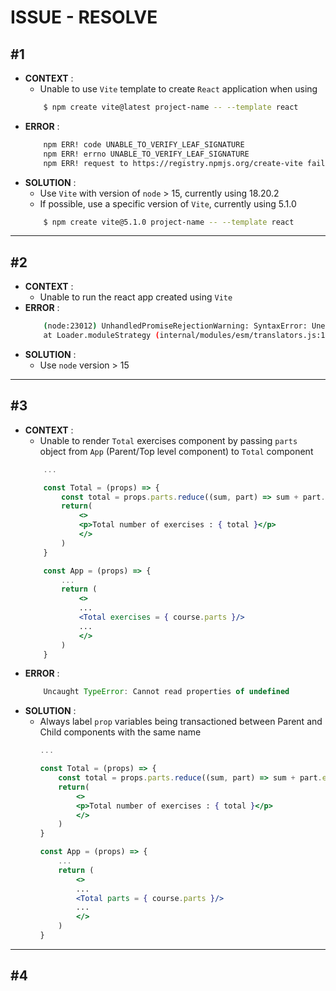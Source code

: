 # ISSUE - RESOLVE 
## #1
- **CONTEXT** : 
    - Unable to use `Vite` template to create `React` application when using 
    ```bash
        $ npm create vite@latest project-name -- --template react
    ```
- **ERROR** : 
    ```bash
        npm ERR! code UNABLE_TO_VERIFY_LEAF_SIGNATURE 
        npm ERR! errno UNABLE_TO_VERIFY_LEAF_SIGNATURE 
        npm ERR! request to https://registry.npmjs.org/create-vite failed, reason: unable to verify the first certificate
    ```
- **SOLUTION** : 
    - Use `Vite` with version of `node` > 15, currently using 18.20.2 
    - If possible, use a specific version of `Vite`, currently using 5.1.0
    ```bash
        $ npm create vite@5.1.0 project-name -- --template react
    ```
<hr>

## #2 
- **CONTEXT** : 
    - Unable to run the react app created using `Vite`
- **ERROR** :
    ```bash
        (node:23012) UnhandledPromiseRejectionWarning: SyntaxError: Unexpected token '??='
        at Loader.moduleStrategy (internal/modules/esm/translators.js:149:18)
    ```
- **SOLUTION** :
    - Use `node` version > 15

<hr>

## #3
- **CONTEXT** :
    - Unable to render `Total` exercises component by passing `parts` object from `App` (Parent/Top level component) to `Total` component
    ```jsx
        ...

        const Total = (props) => {
            const total = props.parts.reduce((sum, part) => sum + part.exercises, 0);
            return(
                <>
                <p>Total number of exercises : { total }</p>
                </>
            )
        }

        const App = (props) => {
            ...
            return (
                <>
                ...
                <Total exercises = { course.parts }/>
                ...
                </>
            )
        }

    ``` 
- **ERROR** :
    ```javascript
        Uncaught TypeError: Cannot read properties of undefined
    ```
- **SOLUTION** :
    - Always label `prop` variables being transactioned between Parent and Child components with the same name
        ```jsx
        ...
        
        const Total = (props) => {
            const total = props.parts.reduce((sum, part) => sum + part.exercises, 0);
            return(
                <>
                <p>Total number of exercises : { total }</p>
                </>
            )
        }

        const App = (props) => {
            ...
            return (
                <>
                ...
                <Total parts = { course.parts }/>
                ...
                </>
            )
        }

<hr>

## #4
